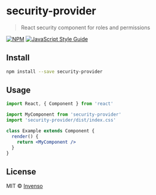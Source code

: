 # security-provider

> React security component for roles and permissions

[![NPM](https://img.shields.io/npm/v/security-provider.svg)](https://www.npmjs.com/package/security-provider) [![JavaScript Style Guide](https://img.shields.io/badge/code_style-standard-brightgreen.svg)](https://standardjs.com)

## Install

```bash
npm install --save security-provider
```

## Usage

```jsx
import React, { Component } from 'react'

import MyComponent from 'security-provider'
import 'security-provider/dist/index.css'

class Example extends Component {
  render() {
    return <MyComponent />
  }
}
```

## License

MIT © [Invenso](https://github.com/Invenso)
